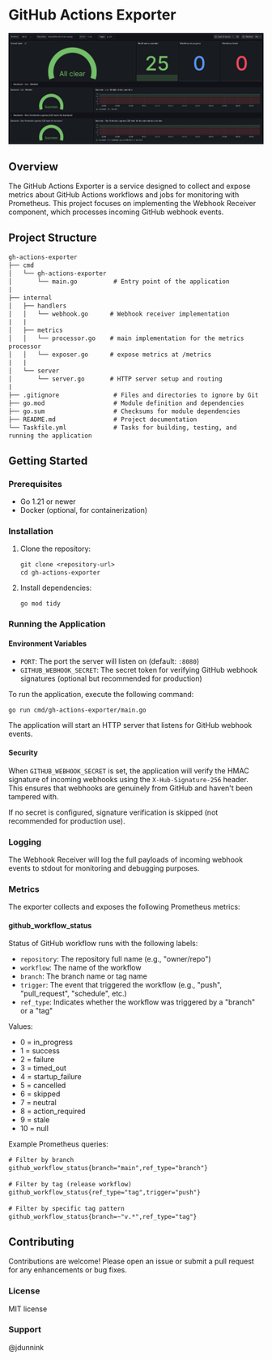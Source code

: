 # GitHub Actions Exporter

![alt text](dashboard-example.png)

## Overview

The GitHub Actions Exporter is a service designed to collect and expose metrics about GitHub Actions workflows and jobs for monitoring with Prometheus. This project focuses on implementing the Webhook Receiver component, which processes incoming GitHub webhook events.

## Project Structure

```
gh-actions-exporter
├── cmd
│   └── gh-actions-exporter
│       └── main.go          # Entry point of the application
|
├── internal
│   ├── handlers
│   │   └── webhook.go      # Webhook receiver implementation
|   |
│   ├── metrics
│   │   └── processor.go    # main implementation for the metrics processor
│   │   └── exposer.go      # expose metrics at /metrics
|   |
│   └── server
│       └── server.go       # HTTP server setup and routing
|
├── .gitignore               # Files and directories to ignore by Git
├── go.mod                   # Module definition and dependencies
├── go.sum                   # Checksums for module dependencies
├── README.md                # Project documentation
└── Taskfile.yml             # Tasks for building, testing, and running the application
```

## Getting Started

### Prerequisites

- Go 1.21 or newer
- Docker (optional, for containerization)

### Installation

1. Clone the repository:
   ```
   git clone <repository-url>
   cd gh-actions-exporter
   ```

2. Install dependencies:
   ```
   go mod tidy
   ```

### Running the Application

#### Environment Variables

- `PORT`: The port the server will listen on (default: `:8080`)
- `GITHUB_WEBHOOK_SECRET`: The secret token for verifying GitHub webhook signatures (optional but recommended for production)

To run the application, execute the following command:
```
go run cmd/gh-actions-exporter/main.go
```

The application will start an HTTP server that listens for GitHub webhook events.

#### Security

When `GITHUB_WEBHOOK_SECRET` is set, the application will verify the HMAC signature of incoming webhooks using the `X-Hub-Signature-256` header. This ensures that webhooks are genuinely from GitHub and haven't been tampered with.

If no secret is configured, signature verification is skipped (not recommended for production use).

### Logging

The Webhook Receiver will log the full payloads of incoming webhook events to stdout for monitoring and debugging purposes.

### Metrics

The exporter collects and exposes the following Prometheus metrics:

#### github_workflow_status

Status of GitHub workflow runs with the following labels:
- `repository`: The repository full name (e.g., "owner/repo")
- `workflow`: The name of the workflow
- `branch`: The branch name or tag name
- `trigger`: The event that triggered the workflow (e.g., "push", "pull_request", "schedule", etc.)
- `ref_type`: Indicates whether the workflow was triggered by a "branch" or a "tag"

Values:
- 0 = in_progress
- 1 = success
- 2 = failure
- 3 = timed_out
- 4 = startup_failure
- 5 = cancelled
- 6 = skipped
- 7 = neutral
- 8 = action_required
- 9 = stale
- 10 = null

Example Prometheus queries:
```
# Filter by branch
github_workflow_status{branch="main",ref_type="branch"}

# Filter by tag (release workflow)
github_workflow_status{ref_type="tag",trigger="push"}

# Filter by specific tag pattern
github_workflow_status{branch=~"v.*",ref_type="tag"}
```

## Contributing

Contributions are welcome! Please open an issue or submit a pull request for any enhancements or bug fixes.

### License

MIT license

### Support

@jdunnink